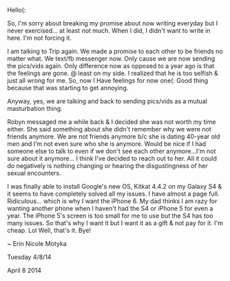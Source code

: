 Hello(:

So, I'm sorry about breaking my promise about now writing everyday but I never exercised… at least not much. When I did, I didn't want to write in here. I'm not forcing it.

I am talking to Trip again. We made a promise to each other to be friends no matter what. We text/fb messenger now. Only cause we are now sending the pics/vids again. Only difference now as opposed to a year ago is that the feelings are gone. @ least on my side. I realized that he is too selfish & just all wrong for me. So, now I Have feelings for now one(: Good thing because that was starting to get annoying.

Anyway, yes, we are talking and back to sending pics/vids as a mutual masturbation thing.

Robyn messaged me a while back & I decided she was not worth my time either. She said something about she didn't remember why we were not friends anymore. We are not friends anymore b/c she is dating 40-year old men and I’m not even sure who she is anymore. Would be nice if I had someone else to talk to even if we don't see each other anymore…I'm not sure about it anymore… I think I've decided to reach out to her. All it could do negatively is nothing changing or hearing the disgustingness of her sexual encounters.

I was finally able to install Google's new OS, Kitkat 4.4.2 on my Galaxy S4 & it seems to have completely solved all my issues. I have almost a page full. Ridiculous… which is why I want the iPhone 6. My dad thinks I am razy for wanting another phone when I haven't had the S4 or iPhone 5 for even a year. The iPhone 5's screen is too small for me to use but the S4 has too many issues. So that's why I want it but I want it as a gift & not pay for it. I'm cheap. Lol Well, that's it. Bye!

~ Erin Nicole Motyka

Tuesday 4/8/14

April 8 2014